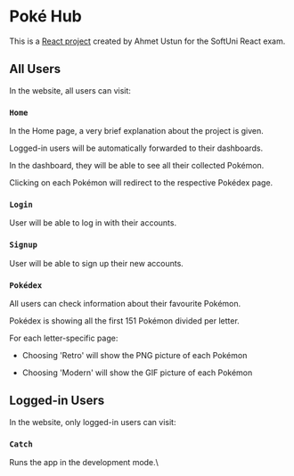 # Poké Hub

This is a [React project](https://pokehub-softuni-react.web.app/) created by Ahmet Ustun for the SoftUni React exam.

## All Users

In the website, all users can visit:

### `Home`

In the Home page, a very brief explanation about the project is given.

Logged-in users will be automatically forwarded to their dashboards.

In the dashboard, they will be able to see all their collected Pokémon.

Clicking on each Pokémon will redirect to the respective Pokédex page.

### `Login`

User will be able to log in with their accounts.

### `Signup`

User will be able to sign up their new accounts.

### `Pokédex`

All users can check information about their favourite Pokémon.

Pokédex is showing all the first 151 Pokémon divided per letter.

For each letter-specific page:

- Choosing 'Retro' will show the PNG picture of each Pokémon

- Choosing 'Modern' will show the GIF picture of each Pokémon

## Logged-in Users

In the website, only logged-in users can visit:

### `Catch`

Runs the app in the development mode.\